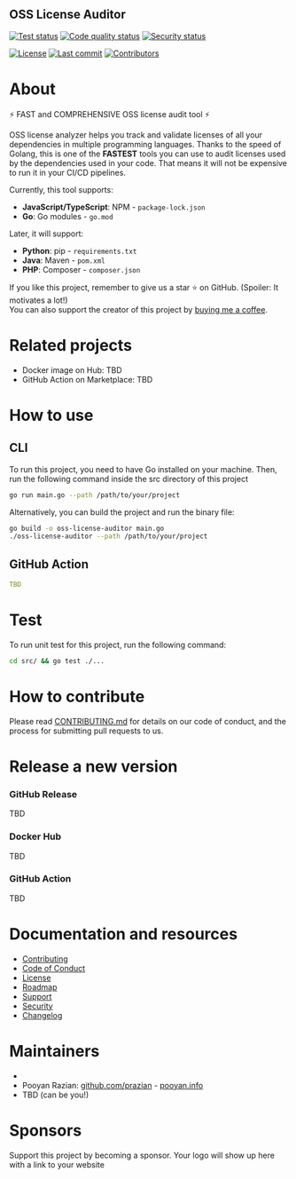 ## OSS License Auditor

[![Test status](https://github.com/digi-wolk/oss-license-auditor/actions/workflows/run-tests.yml/badge.svg?branch=master)](https://github.com/digi-wolk/oss-license-auditor/actions/workflows/run-tests.yml)
[![Code quality status](https://github.com/digi-wolk/oss-license-auditor/actions/workflows/run-code-quality.yml/badge.svg?branch=master)](https://github.com/digi-wolk/oss-license-auditor/actions/workflows/run-code-quality.yml)
[![Security status](https://github.com/digi-wolk/oss-license-auditor/actions/workflows/run-security-checks.yml/badge.svg?branch=master)](https://github.com/digi-wolk/oss-license-auditor/actions/workflows/run-security-checks.yml)

[![License](https://img.shields.io/github/license/digi-wolk/oss-license-auditor?color=blue&label=License&style=flat-square)](https://github.com/digi-wolk/oss-license-auditor/blob/master/LICENSE.md)
[![Last commit](https://img.shields.io/github/last-commit/digi-wolk/oss-license-auditor.svg?color=blue&style=flat-square)](https://github.com/digi-wolk/oss-license-auditor/commits/master)
[![Contributors](https://img.shields.io/github/contributors/digi-wolk/oss-license-auditor?color=blue&style=flat-square)](https://github.com/digi-wolk/oss-license-auditor/graphs/contributors)


# About

⚡ FAST and COMPREHENSIVE OSS license audit tool ⚡

OSS license analyzer helps you track and validate licenses of all your dependencies in multiple programming languages.
Thanks to the speed of Golang, this is one of the **FASTEST** tools you can use to audit licenses used by the dependencies
used in your code. That means it will not be expensive to run it in your CI/CD pipelines.

Currently, this tool supports:
- **JavaScript/TypeScript**: NPM - `package-lock.json`
- **Go**: Go modules - `go.mod`

Later, it will support:

- **Python**: pip - `requirements.txt`
- **Java**: Maven - `pom.xml`
- **PHP**: Composer - `composer.json`

If you like this project, remember to give us a star ⭐ on GitHub. (Spoiler: It motivates a lot!)
<br />You can also support the creator of this project by [buying me a coffee](https://bmc.link/pooyan).

# Related projects

- Docker image on Hub: TBD
- GitHub Action on Marketplace: TBD

# How to use

## CLI

To run this project, you need to have Go installed on your machine.
Then, run the following command inside the src directory of this project

```bash
go run main.go --path /path/to/your/project
```

Alternatively, you can build the project and run the binary file:

```bash
go build -o oss-license-auditor main.go
./oss-license-auditor --path /path/to/your/project
```

## GitHub Action

```yaml
TBD
```

# Test

To run unit test for this project, run the following command:

```bash
cd src/ && go test ./...
```

# How to contribute

Please read [CONTRIBUTING.md](CONTRIBUTING.md) for details on our code of conduct, and the process for submitting pull
requests to us.

# Release a new version

### GitHub Release

TBD

### Docker Hub

TBD

### GitHub Action

TBD

# Documentation and resources

- [Contributing](CONTRIBUTING.md)
- [Code of Conduct](CODE_OF_CONDUCT.md)
- [License](LICENSE.md)
- [Roadmap](ROADMAP.md)
- [Support](SUPPORT.md)
- [Security](SECURITY.md)
- [Changelog](CHANGELOG.md)

# Maintainers
- 
- Pooyan Razian: [github.com/prazian](https://github.com/prazian) - [pooyan.info](https://pooyan.info)
- TBD (can be you!)

# Sponsors
Support this project by becoming a sponsor. Your logo will show up here with a link to your website
